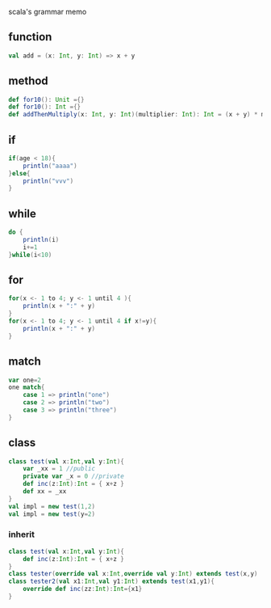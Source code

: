 scala's grammar memo


## function
```scala
val add = (x: Int, y: Int) => x + y
```

## method
```scala
def for10(): Unit ={}
def for10(): Int ={}
def addThenMultiply(x: Int, y: Int)(multiplier: Int): Int = (x + y) * multiplier
```


## if
```scala
if(age < 18){
    println("aaaa")
}else{
    println("vvv")
}
```

## while
```scala
do {
    println(i)
    i+=1
}while(i<10)
```

## for
```scala
for(x <- 1 to 4; y <- 1 until 4 ){
    println(x + ":" + y)
}
for(x <- 1 to 4; y <- 1 until 4 if x!=y){
    println(x + ":" + y)
}
```

## match
```scala
var one=2
one match{
    case 1 => println("one")
    case 2 => println("two")
    case 3 => println("three")
}
```

## class
```scala
class test(val x:Int,val y:Int){
    var _xx = 1 //public
    private var _x = 0 //private
    def inc(z:Int):Int = { x+z }
    def xx = _xx
}
val impl = new test(1,2)
val impl = new test(y=2)
```

### inherit
```scala
class test(val x:Int,val y:Int){
    def inc(z:Int):Int = { x+z }
}
class tester(override val x:Int,override val y:Int) extends test(x,y)
class tester2(val x1:Int,val y1:Int) extends test(x1,y1){
    override def inc(zz:Int):Int={x1}
}
```

```scala
```
